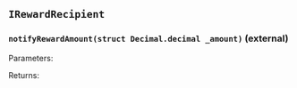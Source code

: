 ## `IRewardRecipient`







### `notifyRewardAmount(struct Decimal.decimal _amount)` (external)





Parameters:

Returns:
